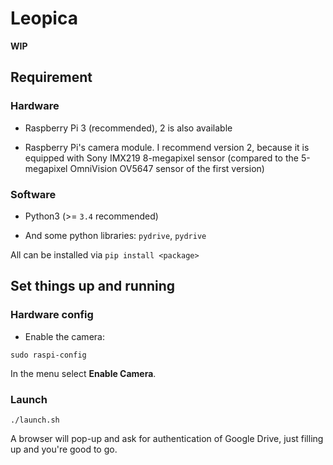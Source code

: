 # Leopica

**WIP**

## Requirement

### Hardware

+ Raspberry Pi 3 (recommended), 2 is also available

+ Raspberry Pi's camera module. I recommend version 2, because it is equipped with Sony IMX219 8-megapixel sensor (compared to the 5-megapixel OmniVision OV5647 sensor of the first version)

### Software

* Python3 (>= `3.4` recommended)

* And some python libraries: `pydrive`, `pydrive`

All can be installed via `pip install <package>`

## Set things up and running

### Hardware config

+ Enable the camera:

```
sudo raspi-config
```

In the menu select **Enable Camera**.

### Launch

```
./launch.sh
```

A browser will pop-up and ask for authentication of Google Drive, just filling up and you're good to go.
